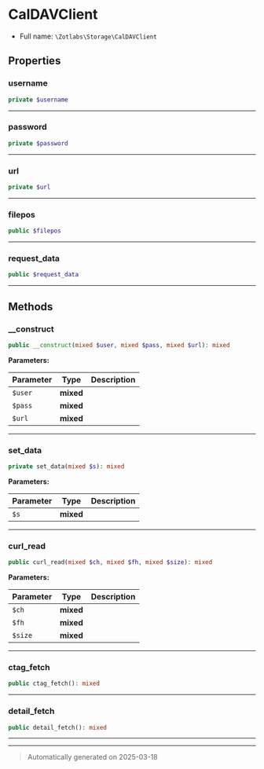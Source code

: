 
# CalDAVClient





* Full name: `\Zotlabs\Storage\CalDAVClient`



## Properties


### username



```php
private $username
```






***

### password



```php
private $password
```






***

### url



```php
private $url
```






***

### filepos



```php
public $filepos
```






***

### request_data



```php
public $request_data
```






***

## Methods


### __construct



```php
public __construct(mixed $user, mixed $pass, mixed $url): mixed
```








**Parameters:**

| Parameter | Type | Description |
|-----------|------|-------------|
| `$user` | **mixed** |  |
| `$pass` | **mixed** |  |
| `$url` | **mixed** |  |





***

### set_data



```php
private set_data(mixed $s): mixed
```








**Parameters:**

| Parameter | Type | Description |
|-----------|------|-------------|
| `$s` | **mixed** |  |





***

### curl_read



```php
public curl_read(mixed $ch, mixed $fh, mixed $size): mixed
```








**Parameters:**

| Parameter | Type | Description |
|-----------|------|-------------|
| `$ch` | **mixed** |  |
| `$fh` | **mixed** |  |
| `$size` | **mixed** |  |





***

### ctag_fetch



```php
public ctag_fetch(): mixed
```












***

### detail_fetch



```php
public detail_fetch(): mixed
```












***


***
> Automatically generated on 2025-03-18
